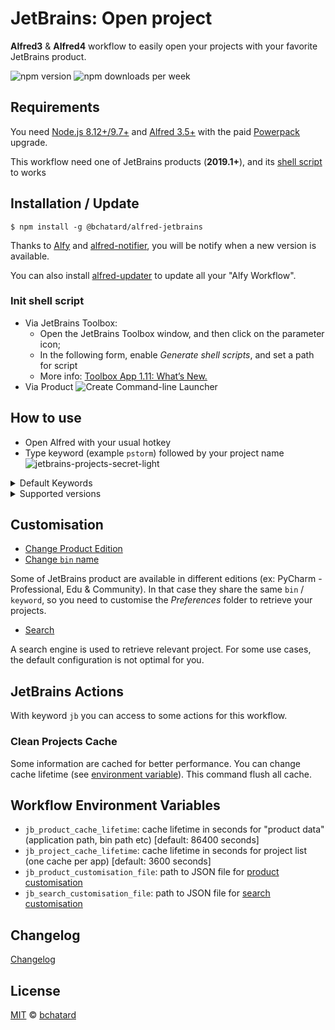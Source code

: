# JetBrains: Open project

**Alfred3** & **Alfred4** workflow to easily open your projects with your favorite JetBrains product.

![npm version](https://img.shields.io/npm/v/@bchatard/alfred-jetbrains.svg?style=for-the-badge)
![npm downloads per week](https://img.shields.io/npm/dm/@bchatard/alfred-jetbrains.svg?style=for-the-badge)

## Requirements

You need [Node.js 8.12+/9.7+](https://nodejs.org) and [Alfred 3.5+](https://www.alfredapp.com) with the paid [Powerpack](https://www.alfredapp.com/powerpack/) upgrade.

This workflow need one of JetBrains products (**2019.1+**), and its [shell script](#init-shell-script) to works

## Installation / Update

```shell
$ npm install -g @bchatard/alfred-jetbrains
```

Thanks to [Alfy](https://github.com/sindresorhus/alfy) and [alfred-notifier](https://github.com/SamVerschueren/alfred-notifier), you will be notify when a new version is available.

You can also install [alfred-updater](https://github.com/SamVerschueren/alfred-updater) to update all your "Alfy Workflow".

### Init shell script

- Via JetBrains Toolbox:
  - Open the JetBrains Toolbox window, and then click on the parameter icon;
  - In the following form, enable _Generate shell scripts_, and set a path for script
  - More info: [Toolbox App 1.11: What’s New.](https://blog.jetbrains.com/blog/2018/08/23/toolbox-app-1-11-whats-new/)
- Via Product
  ![Create Command-line Launcher](./doc/img/command_line_launcher.gif)

## How to use

- Open Alfred with your usual hotkey
- Type keyword (example `pstorm`) followed by your project name
  ![jetbrains-projects-secret-light](https://raw.githubusercontent.com/bchatard/alfred-jetbrains/master/doc/img/jetbrains-projects-secret-light.png)

<details>
<summary>Default Keywords</summary>

- AndroidStudio: `studio`;
- AppCode: `appcode`;
- CLion: `clion`;
- DataGrip: `datagrip`;
- GoLand: `goland`;
- IntelliJ Idea: `idea` (default to Ultimate Edition, see [customisation to change this](#customisation));
- PhpStorm: `pstorm`;
- PyCharm: `pycharm` (default to Professional Edition, see [customisation to change this](#customisation));
- WebStorm: `wstorm`;
- Rider: [Help wanted](https://github.com/bchatard/alfred-jetbrains/issues/5);
- RubyMine: `rubymine`;

</details>

<details>
<summary>Supported versions</summary>
I test with this products/versions:

- AndroidStudio: 3.+;
- AppCode: 2018.3 / 2019.+ / 2020.+;
- CLion: 2018.3 / 2019.+ / 2020.+;
- DataGrip: 2018.3 / 2019.+ / 2020.+;
- GoLand: 2018.3 / 2019.+ / 2020.+;
- IntelliJ Idea: 2018.3 / 2019.+ / 2020.+;
- PhpStorm: 2018.3 / 2019.+ / 2020.+;
- PyCharm: 2018.3 / 2019.+ / 2020.+;
- WebStorm: 2018.3 / 2019.+ / 2020.+;
- RubyMine: 2018.3 / 2019.+ / 2020.+;

For other versions:

- Very old PhpStorm (and only PhpStorm), you can use my first workflow: [PhpStorm Alfred Workflow](https://github.com/bchatard/phpstorm-alfred-workflow)
- Prior 2019, you can use my previous workflow: [JetBrains Alfred Workflow](https://github.com/bchatard/jetbrains-alfred-workflow)

</details>

## Customisation

- [Change Product Edition](doc/customisation/edition.md)
- [Change `bin` name](doc/customisation/bin.md)

Some of JetBrains product are available in different editions (ex: PyCharm - Professional, Edu & Community).
In that case they share the same `bin` / `keyword`, so you need to customise the _Preferences_ folder to retrieve your projects.

- [Search](doc/customisation/search.md)

A search engine is used to retrieve relevant project. For some use cases, the default configuration is not optimal for you.

## JetBrains Actions

With keyword `jb` you can access to some actions for this workflow.

### Clean Projects Cache

Some information are cached for better performance. You can change cache lifetime (see [environment variable](#workflow-environment-variables)). This command flush all cache.

## Workflow Environment Variables

- `jb_product_cache_lifetime`: cache lifetime in seconds for "product data" (application path, bin path etc) [default: 86400 seconds]
- `jb_project_cache_lifetime`: cache lifetime in seconds for project list (one cache per app) [default: 3600 seconds]
- `jb_product_customisation_file`: path to JSON file for [product customisation](#customisation)
- `jb_search_customisation_file`: path to JSON file for [search customisation](#customisation) 

## Changelog

[Changelog](https://github.com/bchatard/alfred-jetbrains/releases)

## License

[MIT](LICENSE) © [bchatard](https://github.com/bchatard)


